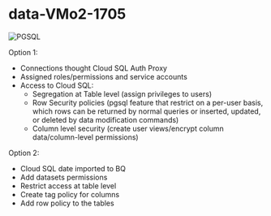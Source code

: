 # data-VMo2-1705

![PGSQL](https://github.com/drcln/data-VMo2-1705/assets/93424213/d430a396-7552-4f33-bc6a-f46800982bdb)


Option 1:

- Connections thought Cloud SQL Auth Proxy
- Assigned roles/permissions and service accounts
- Access to Cloud SQL:
	- Segregation at Table level (assign privileges to users)
	- Row Security policies (pgsql feature that restrict on a per-user basis, which rows can be returned by normal queries or inserted, updated, or deleted by data modification commands)
	- Column level security (create user views/encrypt column data/column-level permissions)

Option 2:

- Cloud SQL date imported to BQ
- Add datasets permissions
- Restrict access at table level
- Create tag policy for columns
- Add row policy to the tables
